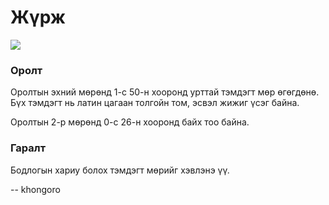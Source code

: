 Жүрж
====
![][1]


### Оролт
Оролтын эхний мөрөнд $1$-с $50$-н хооронд урттай тэмдэгт мөр өгөгдөнө. Бүх
тэмдэгт нь латин цагаан толгойн том, эсвэл жижиг үсэг байна.

Оролтын 2-р мөрөнд $0$-с $26$-н хооронд байх тоо байна.


### Гаралт
Бодлогын хариу болох тэмдэгт мөрийг хэвлэнэ үү.

  [1]: http://espresso.codeforces.com/073b95f13a9d2b8600bfef159c1191752c7b4f9a.png

-- khongoro
